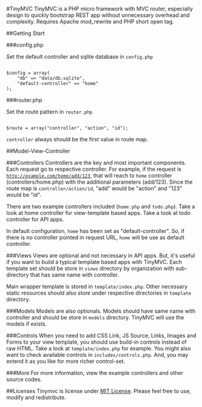 #TinyMVC
TinyMVC is a PHP micro framework with MVC router, especially design to quickly bootstrap REST app without unnecessary overhead and complexity. Requires Apache mod_rewrite and PHP short open tag.

##Getting Start

###config.php

Set the default controller and sqlite database in <code>config.php</code>
<pre><code>
$config = array(
	"db" => "data/db.sqlite",
	"default-controller" => "home"
);
</code></pre>

###router.php

Set the route pattern in <code>router.php</code>
<pre><code>
$route = array("controller", "action", "id");
</code></pre>

<code>controller</code> always should be the first value in route map.

##Model-View-Controller

###Controllers
Controllers are the key and most important components. Each request go to respective controller. For example, if the request is <code>http://example.com/home/add/123</code>, that will reach to <code>home</code> controller (controllers/home.php) with the additional parameters (add/123). Since the route map is <code>controller/action/id</code>, "add" would be "action" and "123" would be "id".

There are two example controllers included (<code>home.php</code> and <code>todo.php</code>). Take a look at home controller for view-template based apps. Take a look at todo controller for API apps.

In default configuration, <code>home</code> has been set as "default-controller". So, if there is no controller pointed in request URL, <code>home</code> will be use as default controller.

###Views 
Views are optional and not necessary in API apps. But, it's useful if you want to build a typical template based apps with TinyMVC. Each template set should be store in <code>views</code> directory by organization with sub-directory that has same name with controller.

Main wrapper template is stored in <code>template/index.php</code>. Other necessary static resources should also store under respective directories in <code>template</code> directory.

###Models
Models are also optionals. Models should have same name with controller and should be store in <code>models</code> directory. TinyMVC will use the models if exists.

###Controls
When you need to add CSS Link, JS Source, Links, Images and Forms to your view template, you should use build-in controls instead of raw HTML. Take a look at <code>template/index.php</code> for example. You might also want to check available controls in <code>includes/controls.php</code>. And, you may extend it as you like for more richer control-set.

###More
For more information, view the example controllers and other source codes.

##Licenses
Tinymvc is license under <a href="http://rem.mit-license.org">MIT License</a>. Please feel free to use, modify and redistribute.
